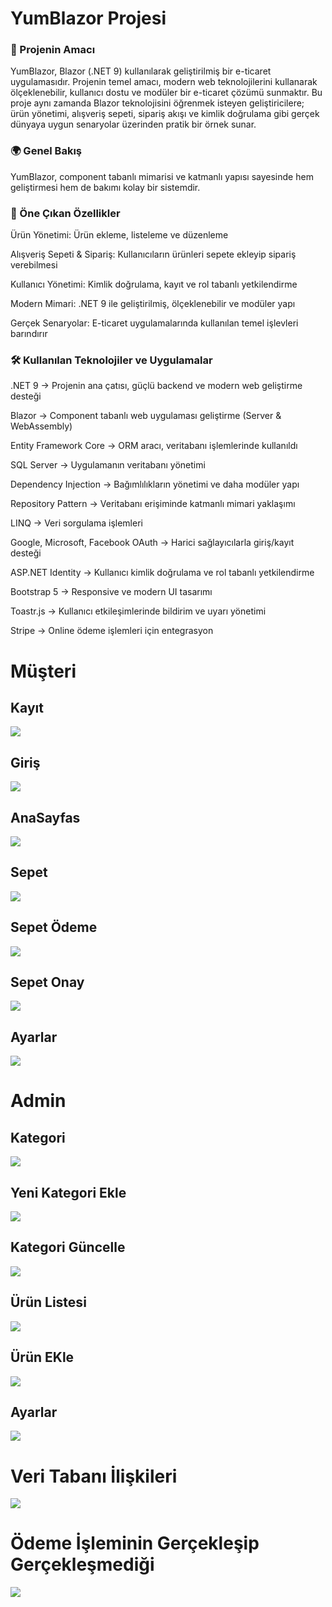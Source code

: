 # YumBlazor Projesi
### 🎯 Projenin Amacı 
YumBlazor, Blazor (.NET 9) kullanılarak geliştirilmiş bir e-ticaret uygulamasıdır. Projenin temel amacı, modern web teknolojilerini kullanarak ölçeklenebilir, kullanıcı dostu ve modüler bir e-ticaret çözümü sunmaktır.
Bu proje aynı zamanda Blazor teknolojisini öğrenmek isteyen geliştiricilere; ürün yönetimi, alışveriş sepeti, sipariş akışı ve kimlik doğrulama gibi gerçek dünyaya uygun senaryolar üzerinden pratik bir örnek sunar.
### 🌍 Genel Bakış

YumBlazor, component tabanlı mimarisi ve katmanlı yapısı sayesinde hem geliştirmesi hem de bakımı kolay bir sistemdir.

### 🔑 Öne Çıkan Özellikler

Ürün Yönetimi: Ürün ekleme, listeleme ve düzenleme

Alışveriş Sepeti & Sipariş: Kullanıcıların ürünleri sepete ekleyip sipariş verebilmesi

Kullanıcı Yönetimi: Kimlik doğrulama, kayıt ve rol tabanlı yetkilendirme

Modern Mimari: .NET 9 ile geliştirilmiş, ölçeklenebilir ve modüler yapı

Gerçek Senaryolar: E-ticaret uygulamalarında kullanılan temel işlevleri barındırır

### 🛠 Kullanılan Teknolojiler ve Uygulamalar
.NET 9 → Projenin ana çatısı, güçlü backend ve modern web geliştirme desteği

Blazor → Component tabanlı web uygulaması geliştirme (Server & WebAssembly)

Entity Framework Core → ORM aracı, veritabanı işlemlerinde kullanıldı

SQL Server → Uygulamanın veritabanı yönetimi

Dependency Injection → Bağımlılıkların yönetimi ve daha modüler yapı

Repository Pattern → Veritabanı erişiminde katmanlı mimari yaklaşımı

LINQ → Veri sorgulama işlemleri

Google, Microsoft, Facebook OAuth → Harici sağlayıcılarla giriş/kayıt desteği

ASP.NET Identity → Kullanıcı kimlik doğrulama ve rol tabanlı yetkilendirme

Bootstrap 5 → Responsive ve modern UI tasarımı

Toastr.js → Kullanıcı etkileşimlerinde bildirim ve uyarı yönetimi

Stripe → Online ödeme işlemleri için entegrasyon

# Müşteri
## Kayıt 
![](https://github.com/berkiskitoglu/YumBlazor/blob/master/Images/Register.png)
## Giriş 
![](https://github.com/berkiskitoglu/YumBlazor/blob/master/Images/Login.png)
## AnaSayfas
![](https://github.com/berkiskitoglu/YumBlazor/blob/master/Images/Customer_HomePage.png)
## Sepet
![](https://github.com/berkiskitoglu/YumBlazor/blob/master/Images/Customer_CartPage.png)
## Sepet Ödeme
![](https://github.com/berkiskitoglu/YumBlazor/blob/master/Images/Customer_Payment.png)
## Sepet Onay
![](https://github.com/berkiskitoglu/YumBlazor/blob/master/Images/Customer_Payment_ConfirmPage.png)
## Ayarlar
![](https://github.com/berkiskitoglu/YumBlazor/blob/master/Images/Customer_Settings.png)

# Admin
## Kategori
![](https://github.com/berkiskitoglu/YumBlazor/blob/master/Images/Admin_Category_Page.png)
## Yeni Kategori Ekle
![](https://github.com/berkiskitoglu/YumBlazor/blob/master/Images/Admin_Add_Category.png)
## Kategori Güncelle
![](https://github.com/berkiskitoglu/YumBlazor/blob/master/Images/Admin_Update_Category.png)
## Ürün Listesi
![](https://github.com/berkiskitoglu/YumBlazor/blob/master/Images/Admin_Product_Page.png)
## Ürün EKle
![](https://github.com/berkiskitoglu/YumBlazor/blob/master/Images/Admin_Add_Product.png)
## Ayarlar
![](https://github.com/berkiskitoglu/YumBlazor/blob/master/Images/AdminSettings.png)

# Veri Tabanı İlişkileri
![](https://github.com/berkiskitoglu/YumBlazor/blob/master/Images/database.png)

# Ödeme İşleminin Gerçekleşip Gerçekleşmediği
![](https://github.com/berkiskitoglu/YumBlazor/blob/master/Images/Stripe_Pruct_Payment_Confirm.png)

